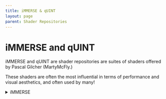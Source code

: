 ```yaml
---
title: iMMERSE & qUINT
layout: page
parent: Shader Repositories
---
```


#  iMMERSE and qUINT

iMMERSE and qUINT are shader repositories are suites of shaders offered by Pascal Gilcher (MartyMcFly.)

These shaders are often the most influential in terms of performance and visual aesthetics, and often used by many!

<details markdown="block">
<summary>iMMERSE</summary>

iMMERSE is the successor to qUINT, and is some of Pascal Gilcher's(MartyMcFly) most robust shaders that exist for ReShade.

iMMERSE has several different tiers, one free (iMMERSE) and two paid tiers (iMMERSE Pro & Ultimate)



------

<details markdown="block">
<summary>iMMERSE Public GitHub Shaders</summary>

iMMERSE is the standard suite of Pascal's shaders.

These shaders [exist on GitHub](https://github.com/martymcmodding/iMMERSE) and are free to use for everyone!

</details>

------

<details markdown="block">
<summary>iMMERSE Pro Shaders</summary>

iMMERSE Pro is a paid suite of Pascal's shaders, these exist for members of Pascal's Patreon `Raytracers` tier.

These shaders can be purchased from Pascal's Patreon for 5$ USD, and offer a plethora of shaders shown on [MartysMods.com](https://martysmods.com)


<details markdown="block">
<summary>Downloading iMMERSE Pro Shaders</summary>

In order to get access of iMMERSE Pro Shaders, you need to be actively subscribed to Pascal's Patreon under the 5$ USD tier (Raytracers.)

Once you have a paid subscription - you have these files forever(as long as you do not delete them), and are more than welcome to cancel your subscription at any time.

These shaders exist on [Pascal's Discord (PGHUB)](https://discord.com/invite/wY49KMxjHT)

</details>

------

<details markdown="block">
<summary>Patreon Roles not Updating in Discord</summary>

If you are struggling with getting the proper roles to access your iMMERSE Pro archive:
1. Go to [your Patreon "connected apps" settings.](https://www.patreon.com/settings/apps/)
2. Click the `Discord` icon.
   <img src="./images/immerse/patreon_discord_icon.jpg"/> 
3. Click `Disconnect` for your Discord Access.
   <img src="./images/immerse/patreon_disconnect_discord.jpg"/>
4. Click `Connect` and log into Discord.
   <img src="./images/immerse/patreon_connect_discord.jpg"/>
5. Click `Authorize` to allow Patreon to access your account.
   <img src="./images/immerse/discord_authorize.jpg"/>
6. Check your roles in the PGHub Discord Server.

</details>

</details>

------

<details markdown="block">
<summary>iMMERSE Ultimate Shaders</summary>

Coming soon TM >:)

</details>